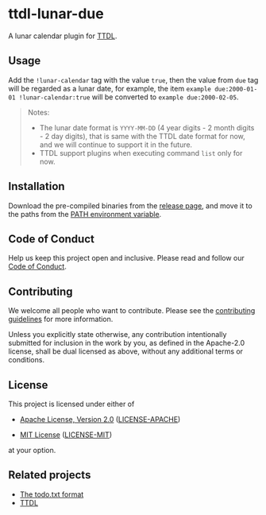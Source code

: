 # ttdl-lunar-due

A lunar calendar plugin for [TTDL](https://github.com/VladimirMarkelov/ttdl).

## Usage

Add the `!lunar-calendar` tag with the value `true`, then the value from `due`
tag will be regarded as a lunar date, for example, the item
`example due:2000-01-01 !lunar-calendar:true` will be converted to
`example due:2000-02-05`.

> Notes:
>
> - The lunar date format is `YYYY-MM-DD`
>   (4 year digits - 2 month digits - 2 day digits), that is same with the TTDL
>   date format for now, and we will continue to support it in the future.
> - TTDL support plugins when executing command `list` only for now.

## Installation

Download the pre-compiled binaries from the
[release page](https://github.com/eugnma/ttdl-lunar-calendar/releases), and move
it to the paths from the
[PATH environment variable](<https://en.wikipedia.org/wiki/PATH_(variable)>).

## Code of Conduct

Help us keep this project open and inclusive. Please read and follow our
[Code of Conduct](CODE_OF_CONDUCT.md).

## Contributing

We welcome all people who want to contribute. Please see the
[contributing guidelines](CONTRIBUTING.md) for more information.

Unless you explicitly state otherwise, any contribution intentionally submitted
for inclusion in the work by you, as defined in the Apache-2.0 license, shall be
dual licensed as above, without any additional terms or conditions.

## License

This project is licensed under either of

- [Apache License, Version 2.0](https://www.apache.org/licenses/LICENSE-2.0)
  ([LICENSE-APACHE](LICENSE-APACHE))

- [MIT License](https://opensource.org/licenses/MIT)
  ([LICENSE-MIT](LICENSE-MIT))

at your option.

## Related projects

- [The todo.txt format](https://github.com/todotxt/todo.txt)
- [TTDL](https://github.com/VladimirMarkelov/ttdl)
